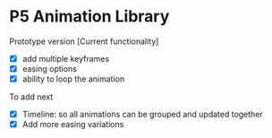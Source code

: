 # P5 Animation Library

Prototype version [Current functionality]

- [x] add multiple keyframes
- [x] easing options
- [x] ability to loop the animation

To add next

- [x] Timeline: so all animations can be grouped and updated together
- [x] Add more easing variations
